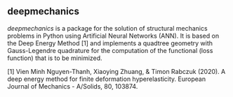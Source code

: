 ## deepmechanics

*deepmechanics* is a package for the solution of structural mechanics problems in Python using Artificial Neural Networks (ANN). It is based on the Deep Energy Method [1] and implements a quadtree geometry with Gauss-Legendre quadrature for the computation of the functional (loss function) that is to be minimized.



[1] Vien Minh Nguyen-Thanh, Xiaoying Zhuang, & Timon Rabczuk (2020). A deep energy method for finite deformation hyperelasticity. European Journal of Mechanics - A/Solids, 80, 103874.
